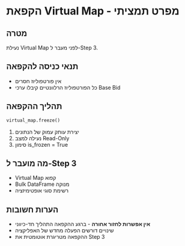 # הקפאת Virtual Map - מפרט תמציתי

## מטרה
נעילת Virtual Map לפני מעבר ל-Step 3.

## תנאי כניסה להקפאה
- אין פורטפוליוז חסרים
- כל הפורטפוליוז הרלוונטיים קיבלו ערכי Base Bid

## תהליך ההקפאה

```python
virtual_map.freeze()
```
1. יצירת עותק עמוק של הנתונים
2. נעילה למצב Read-Only
3. סימון is_frozen = True

## מה מועבר ל-Step 3
- Virtual Map קפוא
- Bulk DataFrame מנוקה
- רשימת סוגי אופטימיזציה

## הערות חשובות
- **אין אפשרות לחזור אחורה** - ברגע ההקפאה התהליך חד-כיווני
- שינויים דורשים הפעלה מחדש של האפליקציה
- ההקפאה מטריגרת אוטומטית את Step 3